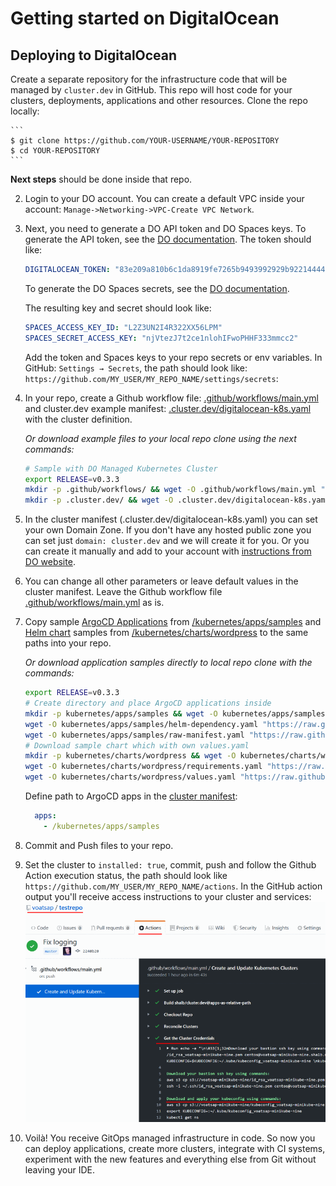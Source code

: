 # Getting started on DigitalOcean

## Deploying to DigitalOcean

Create a separate repository for the infrastructure code that will be managed by `cluster.dev` in GitHub. This repo will host code for your clusters, deployments, applications and other resources. Clone the repo locally:

    ```
    $ git clone https://github.com/YOUR-USERNAME/YOUR-REPOSITORY
    $ cd YOUR-REPOSITORY
    ```

**Next steps** should be done inside that repo.

2. Login to your DO account. You can create a default VPC inside your account: `Manage->Networking->VPC-Create VPC Network`.

3. Next, you need to generate a DO API token and DO Spaces keys. To generate the API token, see the [DO documentation](
https://www.digitalocean.com/docs/apis-clis/api/create-personal-access-token/). The token should like:

    ```yaml
    DIGITALOCEAN_TOKEN: "83e209a810b6c1da8919fe7265b9493992929b9221444449"
    ```

    To generate the DO Spaces secrets, see the [DO documentation](https://www.digitalocean.com/community/tutorials/how-to-create-a-digitalocean-space-and-api-key#creating-an-access-key).

    The resulting key and secret should look like:

    ```yaml
    SPACES_ACCESS_KEY_ID: "L2Z3UN2I4R322XX56LPM"
    SPACES_SECRET_ACCESS_KEY: "njVtezJ7t2ce1nlohIFwoPHHF333mmcc2"
    ```

    Add the token and Spaces keys to your repo secrets or env variables. In GitHub: `Settings → Secrets`, the path should look like: `https://github.com/MY_USER/MY_REPO_NAME/settings/secrets`:


4. In your repo, create a Github workflow file: [.github/workflows/main.yml](https://github.com/shalb/cluster.dev/blob/master/.github/workflows/main.yml) and cluster.dev example manifest: [.cluster.dev/digitalocean-k8s.yaml](https://github.com/shalb/cluster.dev/blob/master/.cluster.dev/digitalocean-k8s.yaml) with the cluster definition.

    _Or download example files to your local repo clone using the next commands:_


    ```bash
    # Sample with DO Managed Kubernetes Cluster
    export RELEASE=v0.3.3
    mkdir -p .github/workflows/ && wget -O .github/workflows/main.yml "https://raw.githubusercontent.com/shalb/cluster.dev/${RELEASE}/.github/workflows/digitalocean.yml"
    mkdir -p .cluster.dev/ && wget -O .cluster.dev/digitalocean-k8s.yaml "https://raw.githubusercontent.com/shalb/cluster.dev/${RELEASE}/.cluster.dev/digitalocean-k8s.yaml"
    ```

5. In the cluster manifest (.cluster.dev/digitalocean-k8s.yaml) you can set your own Domain Zone. If you don't have any hosted public zone you can set just `domain: cluster.dev` and we will create it for you. Or you can create it manually and add to your account with [instructions from DO website](https://www.digitalocean.com/docs/networking/dns/how-to/add-domains/).

6. You can change all other parameters or leave default values in the cluster manifest. Leave the Github workflow file [.github/workflows/main.yml](https://github.com/shalb/cluster.dev/blob/master/.github/workflows/main.yml) as is.

7. Copy sample [ArgoCD Applications](https://argoproj.github.io/argo-cd/operator-manual/declarative-setup/#applications) from [/kubernetes/apps/samples](https://github.com/shalb/cluster.dev/tree/master/kubernetes/apps/samples) and [Helm chart](https://helm.sh/docs/topics/charts/) samples from [/kubernetes/charts/wordpress](https://github.com/shalb/cluster.dev/tree/master/kubernetes/charts/wordpress) to the same paths into your repo.

    _Or download application samples directly to local repo clone with the commands:_

    ```bash
    export RELEASE=v0.3.3
    # Create directory and place ArgoCD applications inside
    mkdir -p kubernetes/apps/samples && wget -O kubernetes/apps/samples/helm-all-in-app.yaml "https://raw.githubusercontent.com/shalb/cluster.dev/${RELEASE}/kubernetes/apps/samples/helm-all-in-app.yaml"
    wget -O kubernetes/apps/samples/helm-dependency.yaml "https://raw.githubusercontent.com/shalb/cluster.dev/${RELEASE}/kubernetes/apps/samples/helm-dependency.yaml"
    wget -O kubernetes/apps/samples/raw-manifest.yaml "https://raw.githubusercontent.com/shalb/cluster.dev/${RELEASE}/kubernetes/apps/samples/raw-manifest.yaml"
    # Download sample chart which with own values.yaml
    mkdir -p kubernetes/charts/wordpress && wget -O kubernetes/charts/wordpress/Chart.yaml "https://raw.githubusercontent.com/shalb/cluster.dev/${RELEASE}/kubernetes/charts/wordpress/Chart.yaml"
    wget -O kubernetes/charts/wordpress/requirements.yaml "https://raw.githubusercontent.com/shalb/cluster.dev/${RELEASE}/kubernetes/charts/wordpress/requirements.yaml"
    wget -O kubernetes/charts/wordpress/values.yaml "https://raw.githubusercontent.com/shalb/cluster.dev/${RELEASE}/kubernetes/charts/wordpress/values.yaml"
    ```

    Define path to ArgoCD apps in the [cluster manifest](https://github.com/shalb/cluster.dev/blob/master/.cluster.dev/aws-minikube.yaml):

    ```yaml
      apps:
        - /kubernetes/apps/samples
    ```

8. Commit and Push files to your repo.

9. Set the cluster to `installed: true`, commit, push and follow the Github Action execution status, the path should look like `https://github.com/MY_USER/MY_REPO_NAME/actions`. In the GitHub action output you'll receive access instructions to your cluster and services:  
    ![GHA_GetCredentials](images/gha_get_credentials.png)

10. Voilà! You receive GitOps managed infrastructure in code. So now you can deploy applications, create more clusters, integrate with CI systems, experiment with the new features and everything else from Git without leaving your IDE.
